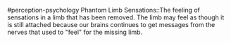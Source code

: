 #perception-psychology 
Phantom Limb Sensations::The feeling of sensations in a limb that has been removed. The limb may feel as though it is still attached because our brains continues to get messages from the nerves that used to "feel" for the missing limb.
<!--SR:!2024-02-05,3,250-->